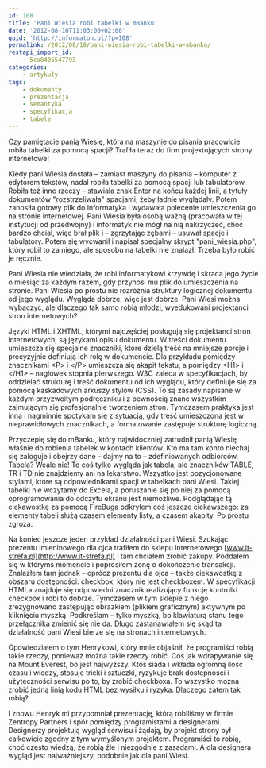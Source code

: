 ```yaml
---
id: 108
title: 'Pani Wiesia robi tabelki w mBanku'
date: '2012-08-10T11:03:00+02:00'
guid: 'http://informaton.pl/?p=108'
permalink: /2012/08/10/pani-wiesia-robi-tabelki-w-mbanku/
restapi_import_id:
    - 5ca8405547793
categories:
    - artykuły
tags:
    - dokumenty
    - prezentacja
    - semantyka
    - specyfikacja
    - tabele
---
```


Czy pamiętacie panią Wiesię, która na maszynie do pisania pracowicie robiła tabelki za pomocą spacji? Trafiła teraz do firm projektujących strony internetowe!

Kiedy pani Wiesia dostała – zamiast maszyny do pisania – komputer z edytorem tekstów, nadal robiła tabelki za pomocą spacji lub tabulatorów. Robiła też inne rzeczy – stawiała znak Enter na końcu każdej linii, a tytuły dokumentów "rozstrzeliwała" spacjami, żeby ładnie wyglądały. Potem zanosiła gotowy plik do informatyka i wydawała polecenie umieszczenia go na stronie internetowej. Pani Wiesia była osobą ważną (pracowała w tej instytucji od przedwojny) i informatyk nie mógł na nią nakrzyczeć, choć bardzo chciał, więc brał plik i – zgrzytając zębami – usuwał spacje i tabulatory. Potem się wycwanił i napisał specjalny skrypt "pani\_wiesia.php", który robił to za niego, ale sposobu na tabelki nie znalazł. Trzeba było robić je ręcznie.

Pani Wiesia nie wiedziała, że robi informatykowi krzywdę i skraca jego życie o miesiąc za każdym razem, gdy przynosi mu plik do umieszczenia na stronie. Pani Wiesia po prostu nie rozróżnia struktury logicznej dokumentu od jego wyglądu. Wygląda dobrze, więc jest dobrze. Pani Wiesi można wybaczyć, ale dlaczego tak samo robią młodzi, wyedukowani projektanci stron internetowych?

Języki HTML i XHTML, którymi najczęściej posługują się projektanci stron internetowych, są językami opisu dokumentu. W treści dokumentu umieszcza się specjalne znaczniki, które dzielą treść na mniejsze porcje i precyzyjnie definiują ich rolę w dokumencie. Dla przykładu pomiędzy znacznikami &lt;P&gt; i &lt;/P&gt; umieszcza się akapit tekstu, a pomiędzy &lt;H1&gt; i &lt;/H1&gt; – nagłówek stopnia pierwszego. W3C zaleca w specyfikacjach, by oddzielać strukturę i treść dokumentu od ich wyglądu, który definiuje się za pomocą kaskadowych arkuszy stylów (CSS). To są zasady napisane w każdym przyzwoitym podręczniku i z pewnością znane wszystkim zajmującym się profesjonalnie tworzeniem stron. Tymczasem praktyka jest inna i nagminnie spotykam się z sytuacją, gdy treść umieszczona jest w nieprawidłowych znacznikach, a formatowanie zastępuje strukturę logiczną.

Przyczepię się do mBanku, który najwidoczniej zatrudnił panią Wiesię właśnie do robienia tabelek w kontach klientów. Kto ma tam konto niechaj się zaloguje i obejrzy dane – dajmy na to – zdefiniowanych odbiorców. Tabela? Wcale nie! To coś tylko wygląda jak tabela, ale znaczników TABLE, TR i TD nie znajdziemy ani na lekarstwo. Wszystko jest pozycjonowane stylami, które są odpowiednikami spacji w tabelkach pani Wiesi. Takiej tabelki nie wczytamy do Excela, a poruszanie się po niej za pomocą oprogramowania do odczytu ekranu jest niemożliwe. Podglądając tą ciekawostkę za pomocą FireBuga odkryłem coś jeszcze ciekawszego: za elementy tabeli służą czasem elementy listy, a czasem akapity. Po prostu zgroza.

Na koniec jeszcze jeden przykład działalności pani Wiesi. Szukając prezentu imieninowego dla ojca trafiłem do sklepu internetowego [www.it-strefa.pl](http://www.it-strefa.pl) i tam chciałem zrobić zakupy. Poddałem się w którymś momencie i poprosiłem żonę o dokończenie transakcji. Znalazłem tam jednak – oprócz prezentu dla ojca – także ciekawostkę z obszaru dostępności: checkbox, który nie jest checkboxem. W specyfikacji HTMLa znajduje się odpowiedni znacznik realizujący funkcję kontrolki checkbox i robi to dobrze. Tymczasem w tym sklepie z niego zrezygnowano zastępując obrazkiem (plikiem graficznym) aktywnym po kliknięciu myszką. Podkreślam – tylko myszką, bo klawiaturą stanu tego przełącznika zmienić się nie da. Długo zastanawiałem się skąd ta działalność pani Wiesi bierze się na stronach internetowych.

Opowiedziałem o tym Henrykowi, który mnie objaśnił, że programiści robią takie rzeczy, ponieważ można takie rzeczy robić. Coś jak wdrapywanie się na Mount Everest, bo jest najwyższy. Ktoś siada i wkłada ogromną ilość czasu i wiedzy, stosuje tricki i sztuczki, ryzykuje brak dostępności i użyteczności serwisu po to, by zrobić checkboxa. To wszystko można zrobić jedną linią kodu HTML bez wysiłku i ryzyka. Dlaczego zatem tak robią?

I znowu Henryk mi przypomniał prezentację, którą robiliśmy w firmie Zentropy Partners i spór pomiędzy programistami a designerami. Designerzy projektują wygląd serwisu i żądają, by projekt strony był całkowicie zgodny z tym wymyślonym projektem. Programiści to robią, choć często wiedzą, że robią źle i niezgodnie z zasadami. A dla designera wygląd jest najważniejszy, podobnie jak dla pani Wiesi.
